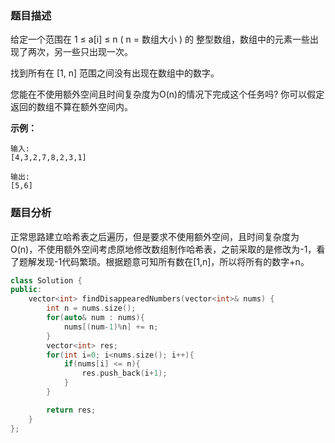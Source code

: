 ### 题目描述

给定一个范围在  1 ≤ a[i] ≤ n ( n = 数组大小 ) 的 整型数组，数组中的元素一些出现了两次，另一些只出现一次。

找到所有在 [1, n] 范围之间没有出现在数组中的数字。

您能在不使用额外空间且时间复杂度为O(n)的情况下完成这个任务吗? 你可以假定返回的数组不算在额外空间内。

**示例：**

~~~
输入:
[4,3,2,7,8,2,3,1]

输出:
[5,6]
~~~

### 题目分析

正常思路建立哈希表之后遍历，但是要求不使用额外空间，且时间复杂度为O(n)，不使用额外空间考虑原地修改数组制作哈希表，之前采取的是修改为-1，看了题解发现-1代码繁琐。根据题意可知所有数在[1,n]，所以将所有的数字+n。

~~~c++
class Solution {
public:
    vector<int> findDisappearedNumbers(vector<int>& nums) {
        int n = nums.size();
        for(auto& num : nums){
            nums[(num-1)%n] += n;
        }
        vector<int> res;
        for(int i=0; i<nums.size(); i++){
            if(nums[i] <= n){
                res.push_back(i+1);
            }
        }

        return res;
    }
};
~~~

